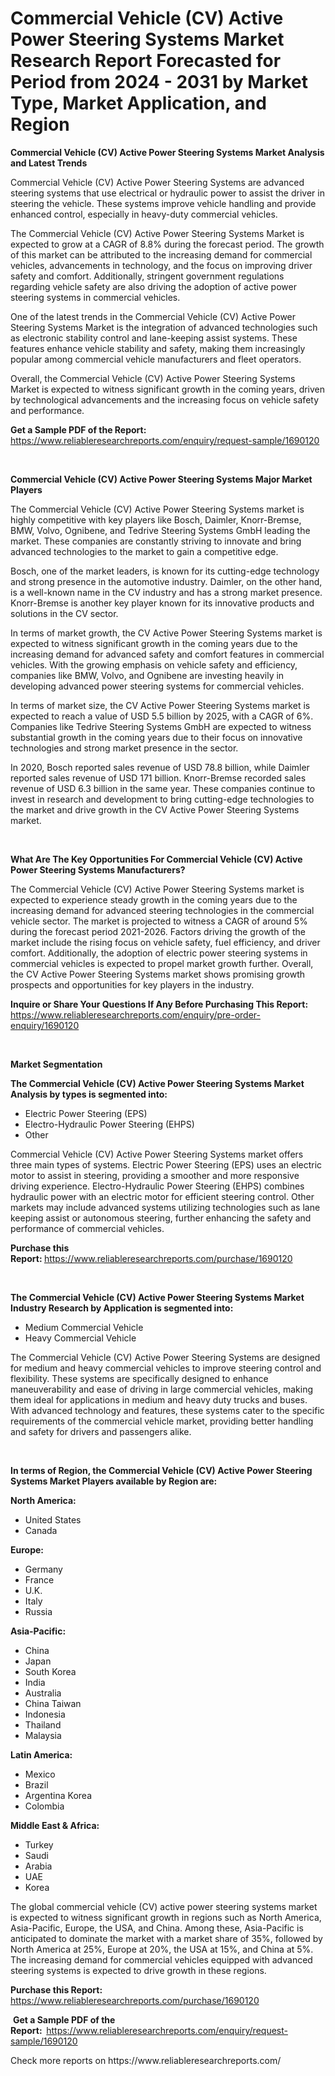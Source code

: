 <p><h1>Commercial Vehicle (CV) Active Power Steering Systems Market Research Report Forecasted for Period from 2024 -  2031 by Market Type, Market Application, and Region</h1></p><p><strong>Commercial Vehicle (CV) Active Power Steering Systems Market Analysis and Latest Trends</strong></p>
<p><p>Commercial Vehicle (CV) Active Power Steering Systems are advanced steering systems that use electrical or hydraulic power to assist the driver in steering the vehicle. These systems improve vehicle handling and provide enhanced control, especially in heavy-duty commercial vehicles.</p><p>The Commercial Vehicle (CV) Active Power Steering Systems Market is expected to grow at a CAGR of 8.8% during the forecast period. The growth of this market can be attributed to the increasing demand for commercial vehicles, advancements in technology, and the focus on improving driver safety and comfort. Additionally, stringent government regulations regarding vehicle safety are also driving the adoption of active power steering systems in commercial vehicles.</p><p>One of the latest trends in the Commercial Vehicle (CV) Active Power Steering Systems Market is the integration of advanced technologies such as electronic stability control and lane-keeping assist systems. These features enhance vehicle stability and safety, making them increasingly popular among commercial vehicle manufacturers and fleet operators.</p><p>Overall, the Commercial Vehicle (CV) Active Power Steering Systems Market is expected to witness significant growth in the coming years, driven by technological advancements and the increasing focus on vehicle safety and performance.</p></p>
<p><strong>Get a Sample PDF of the Report:&nbsp;</strong> <a href="https://www.reliableresearchreports.com/enquiry/request-sample/1690120">https://www.reliableresearchreports.com/enquiry/request-sample/1690120</a></p>
<p>&nbsp;</p>
<p><strong>Commercial Vehicle (CV) Active Power Steering Systems Major Market Players</strong></p>
<p><p>The Commercial Vehicle (CV) Active Power Steering Systems market is highly competitive with key players like Bosch, Daimler, Knorr-Bremse, BMW, Volvo, Ognibene, and Tedrive Steering Systems GmbH leading the market. These companies are constantly striving to innovate and bring advanced technologies to the market to gain a competitive edge.</p><p>Bosch, one of the market leaders, is known for its cutting-edge technology and strong presence in the automotive industry. Daimler, on the other hand, is a well-known name in the CV industry and has a strong market presence. Knorr-Bremse is another key player known for its innovative products and solutions in the CV sector.</p><p>In terms of market growth, the CV Active Power Steering Systems market is expected to witness significant growth in the coming years due to the increasing demand for advanced safety and comfort features in commercial vehicles. With the growing emphasis on vehicle safety and efficiency, companies like BMW, Volvo, and Ognibene are investing heavily in developing advanced power steering systems for commercial vehicles.</p><p>In terms of market size, the CV Active Power Steering Systems market is expected to reach a value of USD 5.5 billion by 2025, with a CAGR of 6%. Companies like Tedrive Steering Systems GmbH are expected to witness substantial growth in the coming years due to their focus on innovative technologies and strong market presence in the sector.</p><p>In 2020, Bosch reported sales revenue of USD 78.8 billion, while Daimler reported sales revenue of USD 171 billion. Knorr-Bremse recorded sales revenue of USD 6.3 billion in the same year. These companies continue to invest in research and development to bring cutting-edge technologies to the market and drive growth in the CV Active Power Steering Systems market.</p></p>
<p>&nbsp;</p>
<p><strong>What Are The Key Opportunities For Commercial Vehicle (CV) Active Power Steering Systems Manufacturers?</strong></p>
<p><p>The Commercial Vehicle (CV) Active Power Steering Systems market is expected to experience steady growth in the coming years due to the increasing demand for advanced steering technologies in the commercial vehicle sector. The market is projected to witness a CAGR of around 5% during the forecast period 2021-2026. Factors driving the growth of the market include the rising focus on vehicle safety, fuel efficiency, and driver comfort. Additionally, the adoption of electric power steering systems in commercial vehicles is expected to propel market growth further. Overall, the CV Active Power Steering Systems market shows promising growth prospects and opportunities for key players in the industry.</p></p>
<p><strong>Inquire or Share Your Questions If Any Before Purchasing This Report:</strong> <a href="https://www.reliableresearchreports.com/enquiry/pre-order-enquiry/1690120">https://www.reliableresearchreports.com/enquiry/pre-order-enquiry/1690120</a></p>
<p>&nbsp;</p>
<p><strong>Market Segmentation</strong></p>
<p><strong>The Commercial Vehicle (CV) Active Power Steering Systems Market Analysis by types is segmented into:</strong></p>
<p><ul><li>Electric Power Steering (EPS)</li><li>Electro-Hydraulic Power Steering (EHPS)</li><li>Other</li></ul></p>
<p><p>Commercial Vehicle (CV) Active Power Steering Systems market offers three main types of systems. Electric Power Steering (EPS) uses an electric motor to assist in steering, providing a smoother and more responsive driving experience. Electro-Hydraulic Power Steering (EHPS) combines hydraulic power with an electric motor for efficient steering control. Other markets may include advanced systems utilizing technologies such as lane keeping assist or autonomous steering, further enhancing the safety and performance of commercial vehicles.</p></p>
<p><strong>Purchase this Report:&nbsp;</strong><a href="https://www.reliableresearchreports.com/purchase/1690120">https://www.reliableresearchreports.com/purchase/1690120</a></p>
<p>&nbsp;</p>
<p><strong>The Commercial Vehicle (CV) Active Power Steering Systems Market Industry Research by Application is segmented into:</strong></p>
<p><ul><li>Medium Commercial Vehicle</li><li>Heavy Commercial Vehicle</li></ul></p>
<p><p>The Commercial Vehicle (CV) Active Power Steering Systems are designed for medium and heavy commercial vehicles to improve steering control and flexibility. These systems are specifically designed to enhance maneuverability and ease of driving in large commercial vehicles, making them ideal for applications in medium and heavy duty trucks and buses. With advanced technology and features, these systems cater to the specific requirements of the commercial vehicle market, providing better handling and safety for drivers and passengers alike.</p></p>
<p>&nbsp;</p>
<p><strong>In terms of Region, the Commercial Vehicle (CV) Active Power Steering Systems Market Players available by Region are:</strong></p>
<p>
    <p> <strong> North America: </strong>
        <ul>
            <li>United States</li>
            <li>Canada</li>
        </ul>
        </p> 
    <p> <strong> Europe: </strong>
        <ul>
            <li>Germany</li>
            <li>France</li>
            <li>U.K.</li>
            <li>Italy</li>
            <li>Russia</li>
        </ul>
        </p> 
    <p> <strong> Asia-Pacific: </strong>
        <ul>
            <li>China</li>
            <li>Japan</li>
            <li>South Korea</li>
            <li>India</li>
            <li>Australia</li>
            <li>China Taiwan</li>
            <li>Indonesia</li>
            <li>Thailand</li>
            <li>Malaysia</li>
        </ul>
        </p> 
    <p> <strong> Latin America: </strong>
        <ul>
            <li>Mexico</li>
            <li>Brazil</li>
            <li>Argentina Korea</li>
            <li>Colombia</li>
        </ul>
        </p> 
    <p> <strong> Middle East & Africa: </strong>
        <ul>
            <li>Turkey</li>
            <li>Saudi</li>
            <li>Arabia</li>
            <li>UAE</li>
            <li>Korea</li>
        </ul>
    </p>
    </p>
<p><p>The global commercial vehicle (CV) active power steering systems market is expected to witness significant growth in regions such as North America, Asia-Pacific, Europe, the USA, and China. Among these, Asia-Pacific is anticipated to dominate the market with a market share of 35%, followed by North America at 25%, Europe at 20%, the USA at 15%, and China at 5%. The increasing demand for commercial vehicles equipped with advanced steering systems is expected to drive growth in these regions.</p></p>
<p><strong>Purchase this Report: </strong><a href="https://www.reliableresearchreports.com/purchase/1690120">https://www.reliableresearchreports.com/purchase/1690120</a></p>
<p>&nbsp;<strong>Get a Sample PDF of the Report:&nbsp;&nbsp;</strong><a href="https://www.reliableresearchreports.com/enquiry/request-sample/1690120">https://www.reliableresearchreports.com/enquiry/request-sample/1690120</a></p>
<p><strong></strong></p>
<p>Check more reports on https://www.reliableresearchreports.com/</p>